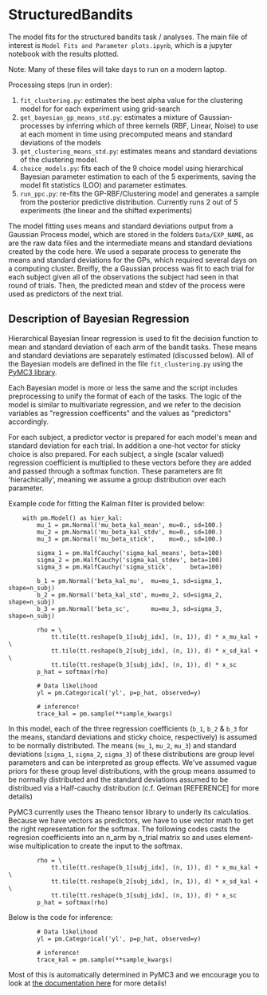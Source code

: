# StructuredBandits
The model fits for the structured bandits task / analyses. The main file of interest is
`Model Fits and Parameter plots.ipynb`, which is a jupyter notebook with the results plotted.


Note: Many of these files will take days to run on a modern laptop.

Processing steps (run in order):
1. `fit_clustering.py`: estimates the best alpha value for the clustering model for
 for each experiment using grid-search
2. `get_bayesian_gp_means_std.py`: estimates a mixture of Gaussian-processes by
inferring which of three kernels (RBF, Linear, Noise) to use at each moment in
time using precomputed means and standard deviations of the models
3. `get_clustering_means_std.py`: estimates means and standard deviations of
the clustering model.
4. `choice_models.py`: fits each of the 9 choice model using hierarchical Bayesian
parameter estimation to each of the 5 experiments, saving the model fit statistics
(LOO) and parameter estimates.
5. `run_ppc.py`: re-fits the GP-RBF/Clustering model and generates a sample
from the posterior predictive distribution. Currently runs 2 out of 5 experiments
(the linear and the shifted experiments)

The model fitting uses means and standard deviations output from a Gaussian Process model,
which are stored in the folders `Data/EXP_NAME`, as are the raw data files and the intermediate means
and standard deviations created by the code here. We used a separate process to generate the means
and standard deviations for the GPs, which required several days on a computing cluster. Breifly, the
a Gaussian process was fit to each trial for each subject given all of the observations the subject
had seen in that round of trials. Then, the predicted mean and stdev of the process were used as
predictors of the next trial.


## Description of Bayesian Regression
Hierarchical Bayesian linear regression is used to fit the decision function to mean and standard 
deviation of each arm of the bandit tasks. These means and standard deviations are separately estimated
(discussed below). All of the Bayesian models are defined in the file `fit_clustering.py` using the [PyMC3
 library](https://docs.pymc.io).

Each Bayesian model is more or less the same and the script includes preprocessing to unify the format 
of each of the tasks. The logic of the model is similar to multivariate regression, and we refer to the 
decision variables as "regression coefficents" and the values as "predictors" accordingly.

For each subject, a predictor vector is prepared for each model's mean and standard
deviation for each trial. In addition a one-hot vector for sticky choice is also prepared. For each subject,
a single (scalar valued) regression coefficient is multiplied to these vectors before they are added and 
passed through a softmax function.  These parameters are fit 'hierachically', meaning we assume a group 
distribution over each parameter.

Example code for fitting the Kalman filter is provided below:
```buildoutcfg
    with pm.Model() as hier_kal:
        mu_1 = pm.Normal('mu_beta_kal_mean', mu=0., sd=100.)
        mu_2 = pm.Normal('mu_beta_kal_stdv', mu=0., sd=100.)
        mu_3 = pm.Normal('mu_beta_stick',    mu=0., sd=100.)

        sigma_1 = pm.HalfCauchy('sigma_kal_means', beta=100)
        sigma_2 = pm.HalfCauchy('sigma_kal_stdev', beta=100)
        sigma_3 = pm.HalfCauchy('sigma_stick',     beta=100)

        b_1 = pm.Normal('beta_kal_mu',  mu=mu_1, sd=sigma_1, shape=n_subj)
        b_2 = pm.Normal('beta_kal_std', mu=mu_2, sd=sigma_2, shape=n_subj)
        b_3 = pm.Normal('beta_sc',      mu=mu_3, sd=sigma_3, shape=n_subj)

        rho = \
            tt.tile(tt.reshape(b_1[subj_idx], (n, 1)), d) * x_mu_kal + \
            tt.tile(tt.reshape(b_2[subj_idx], (n, 1)), d) * x_sd_kal + \
            tt.tile(tt.reshape(b_3[subj_idx], (n, 1)), d) * x_sc
        p_hat = softmax(rho)

        # Data likelihood
        yl = pm.Categorical('yl', p=p_hat, observed=y)

        # inference!
        trace_kal = pm.sample(**sample_kwargs)
```

In this model, each of the three regression coefficients (`b_1`, `b_2` & `b_3` for the means, standard 
deviations and sticky choice, respectively) is assumed to be normally distributed.  The means 
(`mu_1`, `mu_2`, `mu_3`) and standard deviations  (`sigma_1`, `sigma_2`, `sigma_3`) 
of these distributions are group level parameters and can be interpreted as group effects. We've 
assumed vague priors for these group level distributions, with the group means assumed to be 
normally distributed and the standard deviations assumed to be distribued via a Half-cauchy 
distribution (c.f. Gelman [REFERENCE] for more details)

PyMC3 currently uses the Theano tensor library to underly its calculatios. Because we have vectors as predictors,
 we have to use vector math to get the right representation for the softmax. The following codes casts the 
 regresion coefficients into an n_arm by n_trial matrix so and uses element-wise multiplication to create the input
 to the softmax.

```buildoutcfg
        rho = \
            tt.tile(tt.reshape(b_1[subj_idx], (n, 1)), d) * x_mu_kal + \
            tt.tile(tt.reshape(b_2[subj_idx], (n, 1)), d) * x_sd_kal + \
            tt.tile(tt.reshape(b_3[subj_idx], (n, 1)), d) * x_sc
        p_hat = softmax(rho)
```

Below is the code for inference:
```buildoutcfg
        # Data likelihood
        yl = pm.Categorical('yl', p=p_hat, observed=y)

        # inference!
        trace_kal = pm.sample(**sample_kwargs)
```
Most of this is automatically determined in PyMC3 and we encourage you to look at [the documentation here](https://docs.pymc.io) 
for more details!